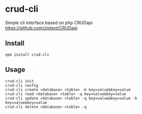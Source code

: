 
# crud-cli

Simple cli interface based on php CRUDapi  
https://github.com/ziplant/CRUDapi

## Install

    npm install crud-cli


## Usage

    crud-cli init   
    crud-cli config   
    crud-cli create <database> <table> -b key=value&key=value   
    crud-cli read <database> <table> -q key=value&key=value   
    crud-cli update <database> <table> -q key=value&key=value -b key=value&key=value      
    crud-cli delete <database> <table> -q    